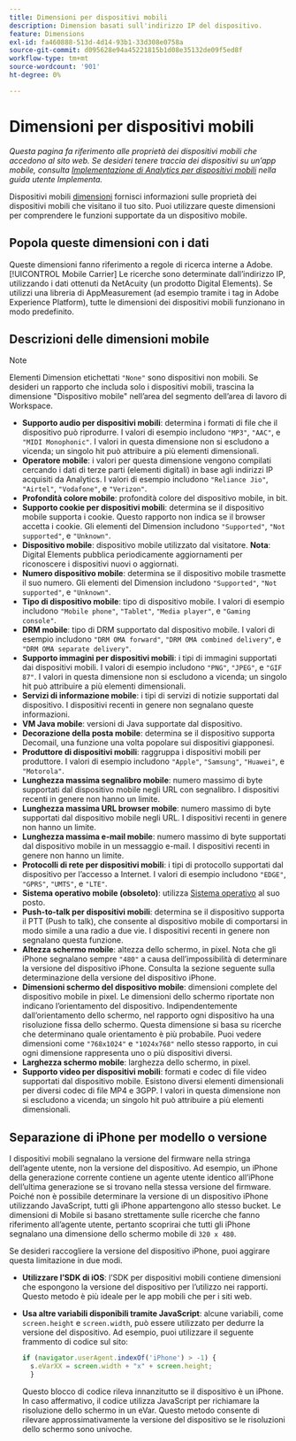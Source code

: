 ```yaml
---
title: Dimensioni per dispositivi mobili
description: Dimension basati sull'indirizzo IP del dispositivo.
feature: Dimensions
exl-id: fa460888-513d-4d14-93b1-33d308e0758a
source-git-commit: d095628e94a45221815b1d08e35132de09f5ed8f
workflow-type: tm+mt
source-wordcount: '901'
ht-degree: 0%

---
```


# Dimensioni per dispositivi mobili

*Questa pagina fa riferimento alle proprietà dei dispositivi mobili che accedono al sito web. Se desideri tenere traccia dei dispositivi su un’app mobile, consulta [Implementazione di Analytics per dispositivi mobili](/help/implement/mobile-device-sdk.md) nella guida utente Implementa.*

Dispositivi mobili [dimensioni](overview.md) fornisci informazioni sulle proprietà dei dispositivi mobili che visitano il tuo sito. Puoi utilizzare queste dimensioni per comprendere le funzioni supportate da un dispositivo mobile.

## Popola queste dimensioni con i dati

Queste dimensioni fanno riferimento a regole di ricerca interne a Adobe. [!UICONTROL Mobile Carrier] Le ricerche sono determinate dall’indirizzo IP, utilizzando i dati ottenuti da NetAcuity (un prodotto Digital Elements).
Se utilizzi una libreria di AppMeasurement (ad esempio tramite i tag in Adobe Experience Platform), tutte le dimensioni dei dispositivi mobili funzionano in modo predefinito.

## Descrizioni delle dimensioni mobile

>[!NOTE]
>
>Elementi Dimension etichettati `"None"` sono dispositivi non mobili. Se desideri un rapporto che includa solo i dispositivi mobili, trascina la dimensione &quot;Dispositivo mobile&quot; nell’area del segmento dell’area di lavoro di Workspace.

* **Supporto audio per dispositivi mobili**: determina i formati di file che il dispositivo può riprodurre. I valori di esempio includono `"MP3"`, `"AAC"`, e `"MIDI Monophonic"`. I valori in questa dimensione non si escludono a vicenda; un singolo hit può attribuire a più elementi dimensionali.
* **Operatore mobile**: i valori per questa dimensione vengono compilati cercando i dati di terze parti (elementi digitali) in base agli indirizzi IP acquisiti da Analytics. I valori di esempio includono `"Reliance Jio"`, `"Airtel"`, `"Vodafone"`, e `"Verizon"`.
* **Profondità colore mobile**: profondità colore del dispositivo mobile, in bit.
* **Supporto cookie per dispositivi mobili**: determina se il dispositivo mobile supporta i cookie. Questo rapporto non indica se il browser accetta i cookie. Gli elementi del Dimension includono `"Supported"`, `"Not supported"`, e `"Unknown"`.
* **Dispositivo mobile**: dispositivo mobile utilizzato dal visitatore. **Nota**: Digital Elements pubblica periodicamente aggiornamenti per riconoscere i dispositivi nuovi o aggiornati.
* **Numero dispositivo mobile**: determina se il dispositivo mobile trasmette il suo numero. Gli elementi del Dimension includono `"Supported"`, `"Not supported"`, e `"Unknown"`.
* **Tipo di dispositivo mobile**: tipo di dispositivo mobile. I valori di esempio includono `"Mobile phone"`, `"Tablet"`, `"Media player"`, e `"Gaming console"`.
* **DRM mobile**: tipo di DRM supportato dal dispositivo mobile. I valori di esempio includono `"DRM OMA forward"`, `"DRM OMA combined delivery"`, e `"DRM OMA separate delivery"`.
* **Supporto immagini per dispositivi mobili**: i tipi di immagini supportati dai dispositivi mobili. I valori di esempio includono `"PNG"`, `"JPEG"`, e `"GIF 87"`. I valori in questa dimensione non si escludono a vicenda; un singolo hit può attribuire a più elementi dimensionali.
* **Servizi di informazione mobile**: i tipi di servizi di notizie supportati dal dispositivo. I dispositivi recenti in genere non segnalano queste informazioni.
* **VM Java mobile**: versioni di Java supportate dal dispositivo.
* **Decorazione della posta mobile**: determina se il dispositivo supporta Decomail, una funzione una volta popolare sui dispositivi giapponesi.
* **Produttore di dispositivi mobili**: raggruppa i dispositivi mobili per produttore. I valori di esempio includono `"Apple"`, `"Samsung"`, `"Huawei"`, e `"Motorola"`.
* **Lunghezza massima segnalibro mobile**: numero massimo di byte supportati dal dispositivo mobile negli URL con segnalibro. I dispositivi recenti in genere non hanno un limite.
* **Lunghezza massima URL browser mobile**: numero massimo di byte supportati dal dispositivo mobile negli URL. I dispositivi recenti in genere non hanno un limite.
* **Lunghezza massima e-mail mobile**: numero massimo di byte supportati dal dispositivo mobile in un messaggio e-mail. I dispositivi recenti in genere non hanno un limite.
* **Protocolli di rete per dispositivi mobili**: i tipi di protocollo supportati dal dispositivo per l’accesso a Internet. I valori di esempio includono `"EDGE"`, `"GPRS"`, `"UMTS"`, e `"LTE"`.
* **Sistema operativo mobile (obsoleto)**: utilizza [Sistema operativo](operating-systems.md) al suo posto.
* **Push-to-talk per dispositivi mobili**: determina se il dispositivo supporta il PTT (Push to talk), che consente al dispositivo mobile di comportarsi in modo simile a una radio a due vie. I dispositivi recenti in genere non segnalano questa funzione.
* **Altezza schermo mobile**: altezza dello schermo, in pixel. Nota che gli iPhone segnalano sempre `"480"` a causa dell’impossibilità di determinare la versione del dispositivo iPhone. Consulta la sezione seguente sulla determinazione della versione del dispositivo iPhone.
* **Dimensioni schermo del dispositivo mobile**: dimensioni complete del dispositivo mobile in pixel. Le dimensioni dello schermo riportate non indicano l’orientamento del dispositivo. Indipendentemente dall’orientamento dello schermo, nel rapporto ogni dispositivo ha una risoluzione fissa dello schermo. Questa dimensione si basa su ricerche che determinano quale orientamento è più probabile. Puoi vedere dimensioni come `"768x1024"` e `"1024x768"` nello stesso rapporto, in cui ogni dimensione rappresenta uno o più dispositivi diversi.
* **Larghezza schermo mobile**: larghezza dello schermo, in pixel.
* **Supporto video per dispositivi mobili**: formati e codec di file video supportati dal dispositivo mobile. Esistono diversi elementi dimensionali per diversi codec di file MP4 e 3GPP. I valori in questa dimensione non si escludono a vicenda; un singolo hit può attribuire a più elementi dimensionali.

## Separazione di iPhone per modello o versione

I dispositivi mobili segnalano la versione del firmware nella stringa dell’agente utente, non la versione del dispositivo. Ad esempio, un iPhone della generazione corrente contiene un agente utente identico all’iPhone dell’ultima generazione se si trovano nella stessa versione del firmware. Poiché non è possibile determinare la versione di un dispositivo iPhone utilizzando JavaScript, tutti gli iPhone appartengono allo stesso bucket. Le dimensioni di Mobile si basano strettamente sulle ricerche che fanno riferimento all’agente utente, pertanto scoprirai che tutti gli iPhone segnalano una dimensione dello schermo mobile di `320 x 480`.

Se desideri raccogliere la versione del dispositivo iPhone, puoi aggirare questa limitazione in due modi.

* **Utilizzare l’SDK di iOS**: l’SDK per dispositivi mobili contiene dimensioni che espongono la versione del dispositivo per l’utilizzo nei rapporti. Questo metodo è più ideale per le app mobili che per i siti web.
* **Usa altre variabili disponibili tramite JavaScript**: alcune variabili, come `screen.height` e `screen.width`, può essere utilizzato per dedurre la versione del dispositivo. Ad esempio, puoi utilizzare il seguente frammento di codice sul sito:

  ```js
  if (navigator.userAgent.indexOf('iPhone') > -1) {
    s.eVarXX = screen.width + "x" + screen.height;
    }
  ```

  Questo blocco di codice rileva innanzitutto se il dispositivo è un iPhone. In caso affermativo, il codice utilizza JavaScript per richiamare la risoluzione dello schermo in un eVar. Questo metodo consente di rilevare approssimativamente la versione del dispositivo se le risoluzioni dello schermo sono univoche.
